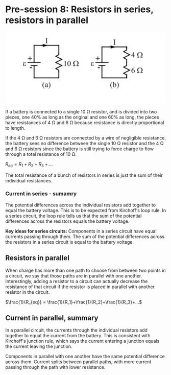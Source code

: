 # Pre-session 8: Resistors in series, resistors in parallel

<img src = "Pre-session 8 Resistors in series, resistors in parallel.assets/8_1.png">

If a battery is connected to a single 10 Ω resistor, and is divided into two pieces, one 40% as long as the original and one 60% as long, the pieces have resistances of 4 Ω and 6 Ω because resistance is directly proportional to length.

If the 4 Ω and 6 Ω resistors are connected by a wire of negligible resistance, the battery sees no difference between the single 10 Ω resistor and the 4 Ω and 6 Ω resistors since the battery is still trying to force charge to flow through a total resistance of 10 Ω.

$R_{eq} = R_1 + R_2 + R_3 + ...$

The total resistance of a bunch of resistors in series is just the sum of their individual resistances.

### Current in series - sumamry

The potential differences across the individual resistors add together to equal  the battery voltage. This is to be expected from Kirchoff's loop rule. In a series circuit, the loop rule tells us that the sum of the potential differences across the resistors equals the battery voltage.

**Key ideas for series circuits:** Components in a series circuit have equal currents passing through them. The sum of the potential differences across the resistors in a series circuit is equal to the battery voltage.

## Resistors in parallel

When charge has more than one path to choose from between two points in a circuit, we say that those paths are in parallel with one another. Interestingly, adding a resistor to a circuit can actually decrease the resistance of that circuit if the resistor is placed in parallel with another resistor in the circuit.

$\frac{1}{R_{eq}} = \frac{1}{R_1}+\frac{1}{R_2}+\frac{1}{R_3}+...$

## Current in parallel, summary

In a parallel circuit, the currents through the individual resistors add together to equal the current from the battery. This is consistent with Kirchoff's junction rule, which says the current entering a junction equals the current leaving the junction.

Components in parallel with one another have the same potential difference across them. Current splits between parallel paths, with more current passing through the path with lower resistance.
